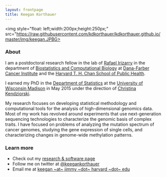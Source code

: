 ```yaml
---
layout: frontpage
title: Keegan Korthauer
---
```


<img style="float: left;width:200px;height:250px;" src="https://raw.githubusercontent.com/kdkorthauer/kdkorthauer.github.io/master/img/keegan.JPBG> <br>

### About 

I am a postdoctoral research fellow in the lab of [Rafael Irizarry](http://rafalab.dfci.harvard.edu) in the department of [Biostatistics and Computational Biology](http://bcb.dfci.harvard.edu) at [Dana-Farber Cancer Institute](http://www.dana-farber.org) and the [Harvard T. H. Chan School of Public Health](http://www.hsph.harvard.edu). 

I earned my PhD in the [Department of Statistics](http://www.stat.wisc.edu/) at the [University of Wisconsin Madison](http://www.wisc.edu) in May 2015 under the direction of [Christina Kendziorski](https://www.biostat.wisc.edu/~kendzior/). 

My research focuses on developing statistical methodology and computational tools for the analysis of high-dimensional genomics data. Most of my work has revolved around experiments that use next-generation sequencing technologies to characterize the genomic basis of complex traits. I have focused on problems of analyzing the mutation spectrum of cancer genomes, studying the gene expression of single cells, and characterizing changes in genome-wide methylation patterns.


### Learn more

- Check out my [research & software page](pages/research.html)
- Follow me on twitter at [@keegankorthauer](https://twitter.com/keegankorthauer)
- Email me at [keegan ~at~ jimmy ~dot~ harvard ~dot~ edu](mailto:keegan@jimmy.harvard.edu)
        	